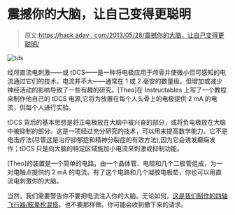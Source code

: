 # 震撼你的大脑，让自己变得更聪明

> 原文:[https://hack aday . com/2013/05/28/震撼你的大脑，让自己变得更聪明/](https://hackaday.com/2013/05/28/shocking-your-brain-and-making-yourself-smarter/)

![tds](../Images/316fb4e362844c2865ec5f825bc9b021.png)

经颅直流电刺激——或 tDCS——是一种将电极应用于颅骨并使微小但可感知的电流通过它们的技术。电流并不大——通常在 1 或 2 毫安的数量级，但增加或减少神经活动的影响导致了一些有趣的研究。[Theo]在 Instructables 上写了一个教程来制作他自己的 tDCS 电源,它将为放置在每个人头骨上的电极提供 2 mA 的电流，供每个人进行实验。

tDCS 背后的基本思想是将正电极放在大脑中被兴奋的部分，或将负电极放在大脑中被抑制的部分。这是一项经过充分研究的技术，可以用来提高数学能力。它不是电击疗法(尽管这是治疗抑郁症和精神分裂症的有效方法),因为它会诱发癫痫发作；tDCS 只是向大脑的特定区域施加小电流来刺激或抑制功能。

[Theo]的装置是一个简单的电路，由一个晶体管、电阻和几个二极管组成，为一对电触点提供约 2 mA 的电流。有了这个电路和几个凝胶电极垫，你也可以用直流电刺激你的大脑。

当然，我们需要警告你不要把电流注入你的大脑。无论如何，[这是我们制作的四轴飞行器/眩晕枪混搭](http://hackaday.com/2012/08/27/the-taserdrone-a-shocking-mod-for-the-ar-drone/)。也不要那样做。你可能会收到撤下来的请求。